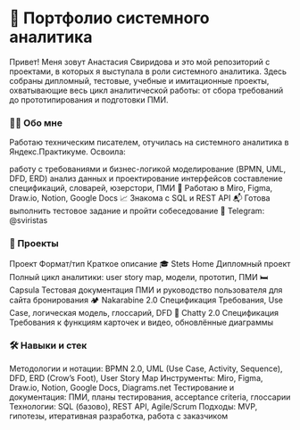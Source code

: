 # 📁 Портфолио системного аналитика 

Привет! Меня зовут Анастасия Свиридова и это мой репозиторий с проектами, в которых я выступала в роли системного аналитика. Здесь собраны дипломный, тестовые, учебные и имитационные проекты, охватывающие весь цикл аналитической работы: от сбора требований до прототипирования и подготовки ПМИ.

### 👨‍💻 Обо мне

Работаю техническим писателем, отучилась на системного аналитика в Яндекс.Практикуме. Освоила:

работу с требованиями и бизнес-логикой
моделирование (BPMN, UML, DFD, ERD)
анализ данных и проектирование интерфейсов
составление спецификаций, словарей, юзерстори, ПМИ
🔧 Работаю в Miro, Figma, Draw.io, Notion, Google Docs
📈 Знакома с SQL и REST API
📬 Готова выполнить тестовое задание и пройти собеседование
📱 Telegram: @sviristas

### 📂 Проекты

Проект	Формат/тип	Краткое описание
🎓 Stets Home	Дипломный проект	Полный цикл аналитики: user story map, модели, прототип, ПМИ
🛏️ Capsula	Тестовая документация	ПМИ и руководство пользователя для сайта бронирования
🏕 Nakarabine 2.0	Спецификация	Требования, Use Case, логическая модель, глоссарий, DFD
🧠 Chatty 2.0	Спецификация	Требования к функциям карточек и видео, обновлённые диаграммы

### 🛠 Навыки и стек
Методологии и нотации: BPMN 2.0, UML (Use Case, Activity, Sequence), DFD, ERD (Crow’s Foot), User Story Map
Инструменты: Miro, Figma, Draw.io, Notion, Google Docs, Diagrams.net
Тестирование и документация: ПМИ, планы тестирования, acceptance criteria, глоссарии
Технологии: SQL (базово), REST API, Agile/Scrum
Подходы: MVP, гипотезы, итеративная разработка, работа с заказчиком
